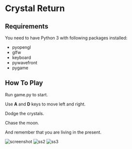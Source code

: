 # Crystal Return

## Requirements
You need to have Python 3 with following packages installed:
- pyopengl
- glfw
- keyboard
- pywavefront
- pygame

## How To Play
Run game.py to start.

Use **A** and **D** keys to move left and right.

Dodge the crystals.

Chase the moon.

And remember that you are living in the present.

![screenshot](https://user-images.githubusercontent.com/80536083/200011002-e0486bb2-55a8-45c1-957a-463b2a993504.png)
![ss2](https://user-images.githubusercontent.com/80536083/210167743-86d45444-5530-4e6c-891d-36c61bac4202.jpg)
![ss3](https://user-images.githubusercontent.com/80536083/210167746-b7f66664-39a5-4465-aaa6-9c55bc41b761.jpg)
